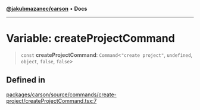 [**@jakubmazanec/carson**](../README.md) • **Docs**

---

# Variable: createProjectCommand

> `const` **createProjectCommand**: `Command`\<`"create project"`, `undefined`, `object`, `false`,
> `false`\>

## Defined in

[packages/carson/source/commands/create-project/createProjectCommand.tsx:7](https://github.com/jakubmazanec/tools/blob/043f017b24789eba8a7eb285e0e1042ac4eaaeea/packages/carson/source/commands/create-project/createProjectCommand.tsx#L7)
